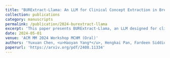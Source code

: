 ```yaml
---
title: "BURExtract-Llama: An LLM for Clinical Concept Extraction in Breast Ultrasound Reports"
collection: publications
category: manuscripts
permalink: /publication/2024-burextract-llama
excerpt: 'This paper presents BURExtract-Llama, an LLM designed for clinical concept extraction from breast ultrasound reports.'
date: 2024-05-01
venue: 'ACM MM 2024 Workshop MCHM (Oral)'
authors: 'Yuxuan Chen, <u>Haoyan Yang*</u>, Hengkai Pan, Fardeen Siddiqui, Antonio Verdone, Qingyang Zhang, Sumit Chopra, Chen Zhao, Yiqiu Shen'
paperurl: 'https://arxiv.org/pdf/2408.11334'
---
```

